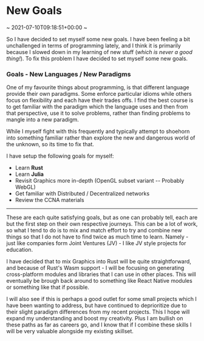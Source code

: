 # New Goals
~ 2021-07-10T09:18:51+00:00 ~


So I have decided to set myself some new goals. I have been feeling a bit unchallenged in terms of programming lately, and I think it is primarily because I slowed down in my learning of new stuff (_which is never a good thing!_). To fix this problem I have decided to set myself some new goals.

### Goals - New Languages / New Paradigms

One of my favourite things about programming, is that different language provide their own paradigms. Some enforce particular idioms while others focus on flexibility and each have their trades offs. I find the best course is to get familiar with the paradigm which the language uses and then from that perspective, use it to solve problems, rather than finding problems to mangle into a new paradigm.

While I myself fight with this frequently and typically attempt to shoehorn into something familiar rather than explore the new and dangerous world of the unknown, so its time to fix that.

I have setup the following goals for myself:

- Learn **Rust**
- Learn **Julia**
- Revisit Graphics more in-depth (OpenGL subset variant -- Probably WebGL)
- Get familiar with Distributed / Decentralized networks
- Review the CCNA materials

---

These are each quite satisfying goals, but as one can probably tell, each are but the first step on their own respective journeys. This can be a lot of work, so what I tend to do is to mix and match effort to try and combine new things so that I do not have to find twice as much time to learn. Namely - just like companies form Joint Ventures (JV) - I like JV style projects for education.

I have decided that to mix Graphics into Rust will be quite straightforward, and because of Rust's Wasm support - I will be focusing on generating cross-platform modules and libraries that I can use in other places. This will eventually be brough back around to something like React Native modules or something like that if possible.

I will also see if this is perhaps a good outlet for some small projects which I have been wanting to address, but have continued to deprioritize due to their slight paradigm differences from my recent projects. This I hope will expand my understanding and boost my creativity. Plus I am bullish on these paths as far as careers go, and I know that if I combine these skills I will be very valuable alongside my existing skillset.
